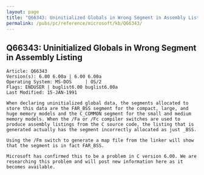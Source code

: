 ```yaml
---
layout: page
title: "Q66343: Uninitialized Globals in Wrong Segment in Assembly Listing"
permalink: /pubs/pc/reference/microsoft/kb/Q66343/
---
```


## Q66343: Uninitialized Globals in Wrong Segment in Assembly Listing

	Article: Q66343
	Version(s): 6.00 6.00a | 6.00 6.00a
	Operating System: MS-DOS     | OS/2
	Flags: ENDUSER | buglist6.00 buglist6.00a
	Last Modified: 15-JAN-1991
	
	When declaring uninitialized global data, the segments allocated to
	store this data are the FAR_BSS segment for the compact, large, and
	huge memory models and the C_COMMON segment for the small and medium
	memory models. When the /Fa or /Fc compiler switches are used to
	produce assembly listings from the C source code, the listing that is
	generated actually has the segment incorrectly allocated as just _BSS.
	
	Using the /Fm switch to generate a map file from the linker will show
	that the segment is in fact FAR_BSS.
	
	Microsoft has confirmed this to be a problem in C version 6.00. We are
	researching this problem and will post new information here as it
	becomes available.
